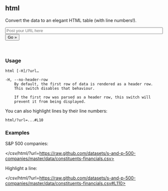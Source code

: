## html

Convert the data to an elegant HTML table (with line numbers!).

<form action="" method="GET" class="form">
  <input type="text" name="url" value="" placeholder="Post your URL here" style="width: 100%" />
  <button type="submit">Go &raquo;</button>
</form>
<br />

### Usage

    html [-H]/?url…

    -H, --no-header-row
        By default, the first row of data is rendered as a header row.
        This switch disables that behaviour.

        If the first row was parsed as a header row, this switch will
        prevent it from being displayed.

You can also highlight lines by their line numbers:

    html/?url=...#L10

### Examples

S&P 500 companies:

</csv/html/?url=https://raw.github.com/datasets/s-and-p-500-companies/master/data/constituents-financials.csv>

Highlight a line:

</csv/html/?url=https://raw.github.com/datasets/s-and-p-500-companies/master/data/constituents-financials.csv#L110>

